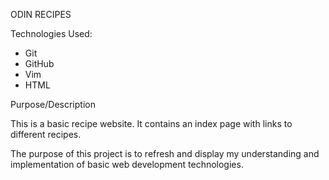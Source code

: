 ODIN RECIPES

Technologies Used:
- Git
- GitHub
- Vim
- HTML

Purpose/Description

This is a basic recipe website.
It contains an index page with links to different recipes.

The purpose of this project is to refresh and display 
my understanding and implementation of basic web development 
technologies.
